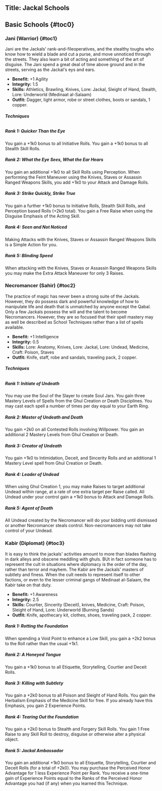 Title: Jackal Schools
---
## <span>Basic Schools</span> {#toc0}

### <span>Jani (Warrior)</span> {#toc1}

Jani are the Jackals' rank-and-fileoperatives, and the stealthy toughs who know how to wield a blade and cut a purse, and move unnoticed through the streets. They also learn a bit of acting and something of the art of disguise. The Jani spend a great deal of time above ground and in the streets, serving as the Jackal's eys and ears.

- <strong>Benefit:</strong> +1 Agility
- <strong>Integrity:</strong> 1.5
- <strong>Skills:</strong> Athletics, Brawling, Knives, Lore: Jackal, Sleight of Hand, Stealth, Lore: Underworld (Medinaat al-Salaam)
- <strong>Outfit:</strong> Dagger, light armor, robe or street clothes, boots or sandals, 1 copper.

###### <strong>Techniques</strong>
##### Rank 1: Quicker Than the Eye

You gain a +1k0 bonus to all Initiative Rolls. You gain a +1k0 bonus to all Stealth Skill Rolls.
##### Rank 2: What the Eye Sees, What the Ear Hears

You gain an additional +1k0 to all Skill Rolls using Perception. When performing the Feint Maneuver using the Knives, Staves or Assassin Ranged Weapons Skills, you add +1k0 to your Attack and Damage Rolls.
##### Rank 3: Strike Quickly, Strike True

You gain a further +1k0 bonus to Initiative Rolls, Stealth Skill Rolls, and Perception based Rolls (+2k0 total). You gain a Free Raise when using the Disguise Emphasis of the Acting Skill.
##### Rank 4: Seen and Not Noticed

Making Attacks with the Knives, Staves or Assassin Ranged Weapons Skills is a Simple Action for you.
##### Rank 5: Blinding Speed

When attacking with the Knives, Staves or Assassin Ranged Weapons Skills you may make the Extra Attack Maneuver for only 3 Raises.
### <span>Necromancer (Sahir)</span> {#toc2}

The practice of magic has never been a strong suite of the Jackals. However, they do possess dark and powerful knowledge of how to manipulate life and death that is unmatched by anyone except the Qabal. Only a few Jackals possess the will and the talent to become Necromancers. However, they are so focused that their spell mastery may as well be described as School Techniques rather than a list of spells available.

- <strong>Benefit:</strong> +1 Intelligence
- <strong>Integrity:</strong> 0.5
- <strong>Skills:</strong> Lore: Anatomy, Knives, Lore: Jackal, Lore: Undead, Medicine, Craft: Poison, Staves
- <strong>Outfit:</strong> Knife, staff, robe and sandals, traveling pack, 2 copper.

###### <strong>Techniques</strong>
##### Rank 1: Initiate of Undeath

You may use the Soul of the Slayer to create Soul Jars. You gain three Mastery Levels of Spells from the Ghul Creation or Death Disciplines. You may cast each spell a number of times per day equal to your Earth Ring.
##### Rank 2: Master of Undeath and Death

You gain +2k0 on all Contested Rolls involving Willpower. You gain an additional 2 Mastery Levels from Ghul Creation or Death.
##### Rank 3: Creator of Undeath

You gain +1k0 to Intimidation, Deceit, and Sincerity Rolls and an additional 1 Mastery Level spell from Ghul Creation or Death.
##### Rank 4: Leader of Undead

When using Ghul Creation 1, you may make Raises to target additional Undead within range, at a rate of one extra target per Raise called. All Undead under your control gain a +1k0 bonus to Attack and Damage Rolls.
##### Rank 5: Agent of Death

All Undead created by the Necromancer will do your bidding until dismissed or another Necromancer steals control. Non-necromancers may not take control of your Undead.
### <span>Kabir (Diplomat)</span> {#toc3}

It is easy to think the jackals' activities amount to more than blades flashing in dark alleys and obscene meddling with ghuls. BUt in fact someone has to represent the cult in situations where diplomacy is the order of the day, rather than terror and mayhem. The Kabir are the Jackals' masters of subtlety and finess. When the cult needs to represent itself to other factions, or even to the lesser criminal gangs of Medinaat al-Salaam, the Kabir take on that duty.

- <strong>Benefit:</strong> +1 Awareness
- <strong>Integrity:</strong> 2.5
- <strong>Skills:</strong> Courtier, Sincerity (Deceit), knives, Medicine, Craft: Poison, Sleight of Hand, Lore: Underworld (Burning Sands)
- <strong>Outfit:</strong> Knife, apothecary kit, clothes, shoes, traveling pack, 2 copper.

##### Rank 1: Rotting the Foundation

When spending a Void Point to enhance a Low Skill, you gain a +2k2 bonus to the Roll rather than the usual +1k1.
##### Rank 2: A Honeyed Tongue

You gain a +1k0 bonus to all Etiquette, Storytelling, Courtier and Deceit Rolls.
##### Rank 3: Killing with Subtlety

You gain a +2k0 bonus to all Poison and Sleight of Hand Rolls. You gain the Herbalism Emphasis of the Medicine Skill for free. If you already have this Emphasis, you gain 2 Experience Points.
##### Rank 4: Tearing Out the Foundation

You gain a +2k0 bonus to Stealth and Forgery Skill Rolls. You gain 1 Free Raise to any Skill Roll to destroy, disguise or otherwise alter a physical object.
##### Rank 5: Jackal Ambassador

You gain an additional +1k0 bonus to all Etiquette, Storytelling, Courtier and Deceit Rolls (for a total of +2k0). You may purchase the Perceived Honor Advantage for 1 less Experience Point per Rank. You receive a one-time gain of Experience Points equal to the Ranks of the Perceived Honor Advantage you had (if any) when you learned this Technique.
